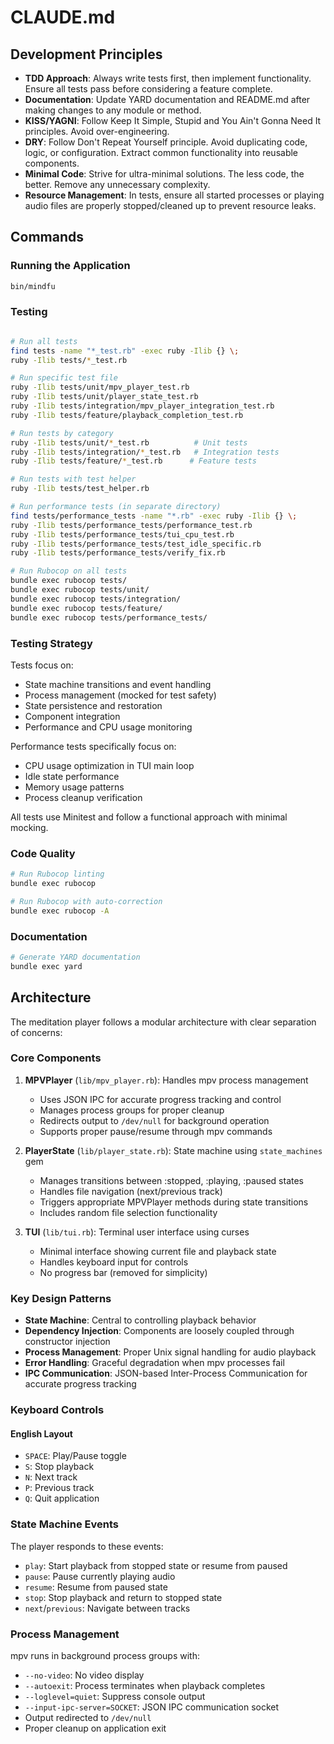 # CLAUDE.md

## Development Principles

- **TDD Approach**: Always write tests first, then implement functionality. Ensure all tests pass before considering a feature complete.
- **Documentation**: Update YARD documentation and README.md after making changes to any module or method.
- **KISS/YAGNI**: Follow Keep It Simple, Stupid and You Ain't Gonna Need It principles. Avoid over-engineering.
- **DRY**: Follow Don't Repeat Yourself principle. Avoid duplicating code, logic, or configuration. Extract common functionality into reusable components.
- **Minimal Code**: Strive for ultra-minimal solutions. The less code, the better. Remove any unnecessary complexity.
- **Resource Management**: In tests, ensure all started processes or playing audio files are properly stopped/cleaned up to prevent resource leaks.

## Commands

### Running the Application
```bash
bin/mindfu
```

### Testing
```bash

# Run all tests
find tests -name "*_test.rb" -exec ruby -Ilib {} \;
ruby -Ilib tests/*_test.rb

# Run specific test file
ruby -Ilib tests/unit/mpv_player_test.rb
ruby -Ilib tests/unit/player_state_test.rb
ruby -Ilib tests/integration/mpv_player_integration_test.rb
ruby -Ilib tests/feature/playback_completion_test.rb

# Run tests by category
ruby -Ilib tests/unit/*_test.rb          # Unit tests
ruby -Ilib tests/integration/*_test.rb   # Integration tests
ruby -Ilib tests/feature/*_test.rb      # Feature tests

# Run tests with test helper
ruby -Ilib tests/test_helper.rb

# Run performance tests (in separate directory)
find tests/performance_tests -name "*.rb" -exec ruby -Ilib {} \;
ruby -Ilib tests/performance_tests/performance_test.rb
ruby -Ilib tests/performance_tests/tui_cpu_test.rb
ruby -Ilib tests/performance_tests/test_idle_specific.rb
ruby -Ilib tests/performance_tests/verify_fix.rb

# Run Rubocop on all tests
bundle exec rubocop tests/
bundle exec rubocop tests/unit/
bundle exec rubocop tests/integration/
bundle exec rubocop tests/feature/
bundle exec rubocop tests/performance_tests/
```

### Testing Strategy

Tests focus on:
- State machine transitions and event handling
- Process management (mocked for test safety)
- State persistence and restoration
- Component integration
- Performance and CPU usage monitoring

Performance tests specifically focus on:
- CPU usage optimization in TUI main loop
- Idle state performance
- Memory usage patterns
- Process cleanup verification

All tests use Minitest and follow a functional approach with minimal mocking.

### Code Quality
```bash
# Run Rubocop linting
bundle exec rubocop

# Run Rubocop with auto-correction
bundle exec rubocop -A
```

### Documentation
```bash
# Generate YARD documentation
bundle exec yard
```

## Architecture

The meditation player follows a modular architecture with clear separation of concerns:

### Core Components

1. **MPVPlayer** (`lib/mpv_player.rb`): Handles mpv process management
   - Uses JSON IPC for accurate progress tracking and control
   - Manages process groups for proper cleanup
   - Redirects output to `/dev/null` for background operation
   - Supports proper pause/resume through mpv commands

2. **PlayerState** (`lib/player_state.rb`): State machine using `state_machines` gem
   - Manages transitions between :stopped, :playing, :paused states
   - Handles file navigation (next/previous track)
   - Triggers appropriate MPVPlayer methods during state transitions
   - Includes random file selection functionality

3. **TUI** (`lib/tui.rb`): Terminal user interface using curses
   - Minimal interface showing current file and playback state
   - Handles keyboard input for controls
   - No progress bar (removed for simplicity)

### Key Design Patterns

- **State Machine**: Central to controlling playback behavior
- **Dependency Injection**: Components are loosely coupled through constructor injection
- **Process Management**: Proper Unix signal handling for audio playback
- **Error Handling**: Graceful degradation when mpv processes fail
- **IPC Communication**: JSON-based Inter-Process Communication for accurate progress tracking

### Keyboard Controls

#### English Layout
- `SPACE`: Play/Pause toggle
- `S`: Stop playback
- `N`: Next track
- `P`: Previous track
- `Q`: Quit application

### State Machine Events

The player responds to these events:
- `play`: Start playback from stopped state or resume from paused
- `pause`: Pause currently playing audio
- `resume`: Resume from paused state
- `stop`: Stop playback and return to stopped state
- `next`/`previous`: Navigate between tracks

### Process Management

mpv runs in background process groups with:
- `--no-video`: No video display
- `--autoexit`: Process terminates when playback completes
- `--loglevel=quiet`: Suppress console output
- `--input-ipc-server=SOCKET`: JSON IPC communication socket
- Output redirected to `/dev/null`
- Proper cleanup on application exit

